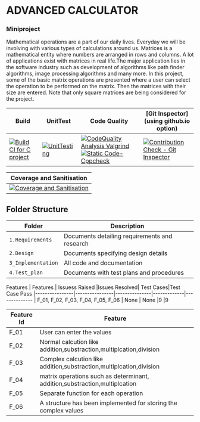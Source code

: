 # ADVANCED CALCULATOR

### Miniproject 
 Mathematical operations are a part of our daily lives. Everyday we will be involving with various types of calculations around us. Matrices is a mathematical entity where numbers are arranged in rows and columns. A lot of applications exist with matrices in real life.The major application lies in the software industry such as development of algorithms like path finder algorithms, image processing algorithms and many more.
 In this project, some of the basic matrix operations are presented where a user can select the operation to be performed on the matrix. Then the matrices with their size are entered. Note that only square matrices are being considered for the project.

Build |UnitTest|Code Quality | [Git Inspector](using github.io option)
------|----------|-------|--------------
[![Build CI for C project](https://github.com/ShivarajuN/M1_Advanced_Calculator/actions/workflows/Advanced_calculator.yml/badge.svg)](https://github.com/ShivarajuN/M1_Advanced_Calculator/actions/workflows/Advanced_calculator.yml)|[![UnitTesting](https://github.com/ShivarajuN/M1_Advanced_Calculator/actions/workflows/UnitTesting.yml/badge.svg)](https://github.com/ShivarajuN/M1_Advanced_Calculator/actions/workflows/UnitTesting.yml)|[![CodeQuality Analysis Valgrind](https://github.com/ShivarajuN/M1_Advanced_Calculator/actions/workflows/testing_and_memory_check.yml/badge.svg)](https://github.com/ShivarajuN/M1_Advanced_Calculator/actions/workflows/testing_and_memory_check.yml) [![Static Code-Cppcheck](https://github.com/ShivarajuN/M1_Advanced_Calculator/actions/workflows/cppcheck.yml/badge.svg)](https://github.com/ShivarajuN/M1_Advanced_Calculator/actions/workflows/cppcheck.yml)|[![Contribution Check - Git Inspector](https://github.com/ShivarajuN/M1_Advanced_Calculator/actions/workflows/git_inspector.yml/badge.svg)](https://github.com/ShivarajuN/M1_Advanced_Calculator/actions/workflows/git_inspector.yml)|

Coverage and Sanitisation|
-------------------------|
[![Coverage and Sanitisation](https://github.com/ShivarajuN/M1_Advanced_Calculator/actions/workflows/coverage_sanitize.yml/badge.svg)](https://github.com/ShivarajuN/M1_Advanced_Calculator/actions/workflows/coverage_sanitize.yml)|



## Folder Structure

Folder             | Description
-------------------| -----------------------------------------
`1.Requirements`   | Documents detailing requirements and research
`2.Design`         | Documents specifying design details
`3_Implementation` | All code and documentation
`4.Test_plan`      | Documents with test plans and procedures


Features
|    Features    | Issuess Raised |Issues Resolved| Test Cases|Test Case Pass
|----------------|----------------|---------------|-------------|--------------
| F_01, F_02, F_03, F_04, F_05, F_06 | None    | None   |9 |9  

| Feature Id | Feature |
| -----------|---------|
|F_01| User can enter the values|
|F_02| Normal calcution like addition,substraction,multiplcation,division|
|F_03| Complex calcution like addition,substraction,multiplcation,division|
|F_04| matrix operations such as determinant, addition,substraction,multiplcation |
|F_05| Separate function for each operation |
|F_06| A structure has been implemented for storing the complex values|


